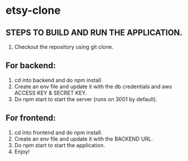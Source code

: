 # etsy-clone
## STEPS TO BUILD AND RUN THE APPLICATION.
1. Checkout the repository using git clone.

## For backend:
1. cd into backend and do npm install.
2. Create an env file and update it with the db credentials and aws ACCESS KEY & SECRET KEY.
3. Do npm start to start the server (runs on 3001 by default).
## For frontend:
1. cd into frontend and do npm install.
2. Create an env file and update it with the BACKEND URL.
3. Do npm start to start the application. 
4. Enjoy!
